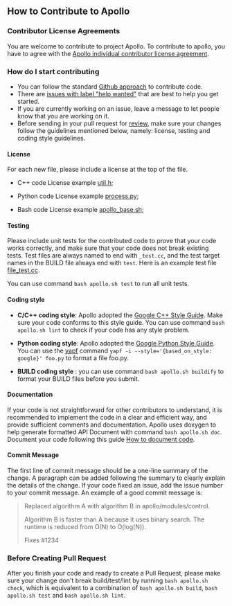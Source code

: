## How to Contribute to Apollo

### Contributor License Agreements

You are welcome to contribute to project Apollo. To contribute to apollo, you have to agree with the [Apollo individual contributor license agreement](
                https://gist.githubusercontent.com/startcode/f5ccf8887bfc7727a0ae05bf0d601e30/raw/029a11300e987e34a29a9d247ac30caa7f6741a7/Apollo_Individual_Contributor_License_Agreement).

### How do I start contributing

* You can follow the standard [Github approach](https://help.github.com/articles/using-pull-requests/) to contribute code.
* There are [issues with label "help wanted"](https://github.com/ApolloAuto/apollo/labels/help%20wanted) that are best to help you get started.
* If you are currently working on an issue, leave a message to let people know that you are working on it.
* Before sending in your pull request for
[review](https://github.com/ApolloAuto/apollo/pulls),
make sure your changes follow the guidelines mentioned below, namely: license, testing and coding style guidelines.

#### License

For each new file, please include a license at the top of the file.

* C++ code License example [util.h](modules/common/util/util.h);

* Python code License example [process.py](modules/tools/calibration/process.py);

* Bash code License example [apollo_base.sh](scripts/apollo_base.sh);

#### Testing

Please include unit tests for the contributed code to prove that your code works correctly,
and make sure that your code does not break existing tests. Test files are always named to end with `_test.cc`, and the test target names in the BUILD file always end with `test`.
Here is an example test file [file_test.cc](cyber/common/file_test.cc).

You can use command `bash apollo.sh test` to run all unit tests.

#### Coding style

* **C/C++ coding style**: Apollo adopted the [Google C++ Style Guide](https://google.github.io/styleguide/cppguide.html). Make sure your code conforms to this style guide. You can use command `bash apollo.sh lint` to check if your code has any style problem.

* **Python coding style**:  Apollo adopted the [Google Python Style Guide](https://google.github.io/styleguide/pyguide.html). You can use the  [yapf](https://github.com/google/yapf) command `yapf -i --style='{based_on_style: google}' foo.py` to format a file foo.py.

* **BUILD coding style** : you can use command `bash apollo.sh buildify` to format your BUILD files before you submit.

#### Documentation

If your code is not straightforward for other contributors to understand, it is recommended to implement the code in a clear and efficient way, and provide sufficient comments and documentation.
Apollo uses doxygen to help generate formatted API Document with command `bash apollo.sh doc`.
Document your code following this guide [How to document code](docs/howto/how_to_document_code.md).

#### Commit Message
The first line of commit message should be a one-line summary of the change.
A paragraph can be added following the summary to clearly explain the details of the change.
If your code fixed an issue, add the issue number to your commit message.
An example of a good commit message is:
> Replaced algorithm A with algorithm B in apollo/modules/control.
>
> Algorithm B is faster than A because it uses binary search. The runtime is reduced from O(N) to O(log(N)).
>
> Fixes #1234

### Before Creating Pull Request
After you finish your code and ready to create a Pull Request, please make sure your
change don't break build/test/lint by running `bash apollo.sh check`, which is
equivalent to a combination of `bash apollo.sh build`, `bash apollo.sh test` and
`bash apollo.sh lint`.
